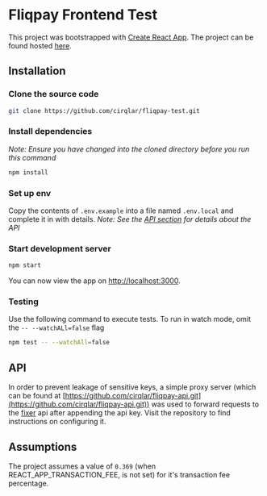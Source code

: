 # Fliqpay Frontend Test

This project was bootstrapped with [Create React App](https://github.com/facebook/create-react-app). The project can be found hosted [here](https://fliqpay-test.vercel.app/).

## Installation

### Clone the source code 
```bash
git clone https://github.com/cirqlar/fliqpay-test.git
```
### Install dependencies
_Note: Ensure you have changed into the cloned directory before you run this command_
```bash
npm install
```
### Set up env

Copy the contents of `.env.example` into a file named `.env.local` and complete it in with details.
_Note: See the [API section](#api) for details about the API_

### Start development server
```bash
npm start
```
You can now view the app on [http://localhost:3000](http://localhost:3000).
### Testing

Use the following command to execute tests. To run in watch mode, omit the `-- --watchALl=false` flag
```bash
npm test -- --watchAll=false
```

## API

In order to prevent leakage of sensitive keys, a simple proxy server (which can be found at [https://github.com/cirqlar/fliqpay-api.git](https://github.com/cirqlar/fliqpay-api.git)) was used to forward requests to the [fixer](fixer.io) api after appending the api key. Visit the repository to find instructions on configuring it.

## Assumptions

The project assumes a value of `0.369` (when REACT_APP_TRANSACTION_FEE, is not set) for it's transaction fee percentage. 
